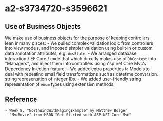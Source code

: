 # a2-s3734720-s3596621
## Use of Business Objects
We make use of business objects for the purpose of keeping controllers lean in many places:
    - We pulled complex validation logic from controllers into view models, and imposed simpler validation using built-in or custom data annotation attributes, e.g. `AusState`. 
    - We arranged database interaction / EF Core / code that which directly makes use of `DbContext` into "Managers", and inject them into controllers using Asp.net Core Mvc's Dependency Injection feature.
    - We added extra properties to Models to deal with repeating small field transformations such as datetime conversion, string representation of integer IDs.
    - We added user-friendly string representation of `enum` types using extension methods.


## Reference
    - Week 8, "NorthWindWithPagingExample" by Matthew Bolger
    - "MvcMovie" from MSDN "Get Started with ASP.NET Core Mvc"
